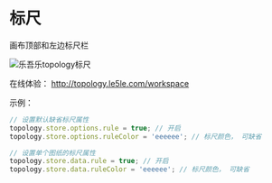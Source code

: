 # 标尺

画布顶部和左边标尺栏

![乐吾乐topology标尺](/topology-documents/img/rule.png)

在线体验： http://topology.le5le.com/workspace

示例：

```js
// 设置默认缺省标尺属性
topology.store.options.rule = true; // 开启
topology.store.options.ruleColor = 'eeeeee'; // 标尺颜色， 可缺省

// 设置单个图纸的标尺属性
topology.store.data.rule = true; // 开启
topology.store.data.ruleColor = 'eeeeee'; // 标尺颜色， 可缺省
```
